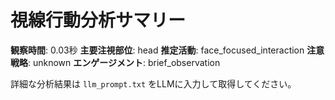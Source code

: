 # 視線行動分析サマリー

**観察時間**: 0.03秒
**主要注視部位**: head
**推定活動**: face_focused_interaction
**注意戦略**: unknown
**エンゲージメント**: brief_observation

詳細な分析結果は `llm_prompt.txt` をLLMに入力して取得してください。

